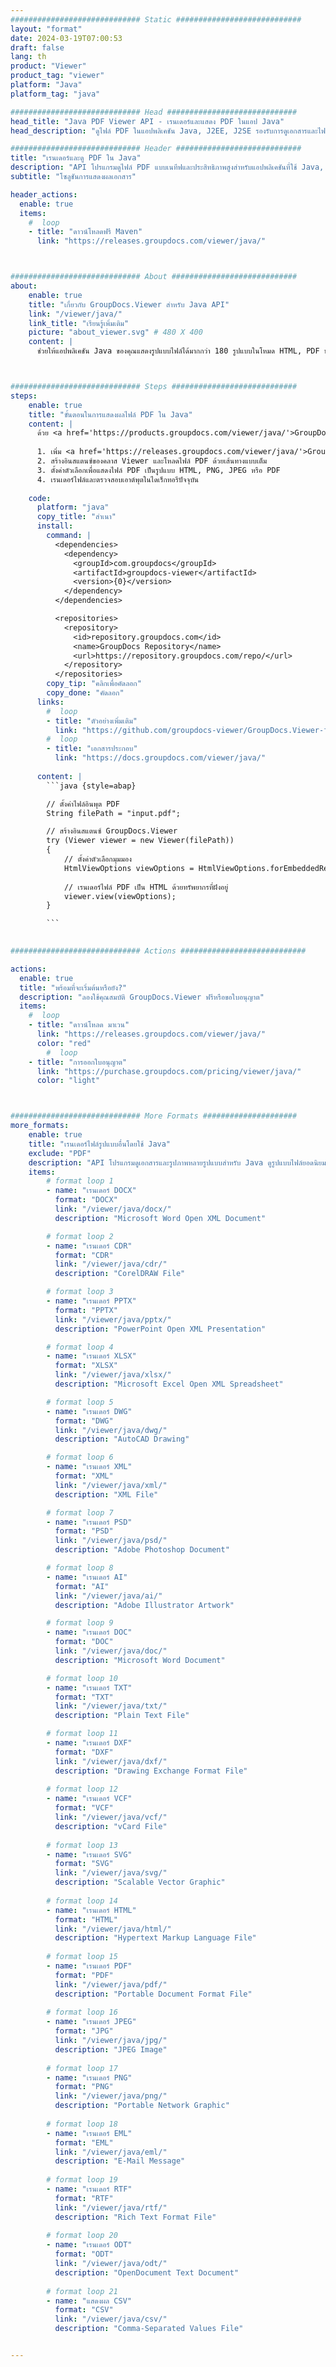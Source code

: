 ```yaml
---
############################# Static ############################
layout: "format"
date: 2024-03-19T07:00:53
draft: false
lang: th
product: "Viewer"
product_tag: "viewer"
platform: "Java"
platform_tag: "java"

############################# Head #############################
head_title: "Java PDF Viewer API - เรนเดอร์และแสดง PDF ในแอป Java"
head_description: "ดูไฟล์ PDF ในแอปพลิเคชัน Java, J2EE, J2SE รองรับการดูเอกสารและไฟล์รูปภาพมากกว่า 180 รูปแบบในโหมด HTML, PDF หรือรูปภาพพร้อมคุณสมบัติขั้นสูงเพื่อจัดการตัวเลือกการดูเอกสาร"

############################# Header ############################
title: "เรนเดอร์และดู PDF ใน Java" 
description: "API โปรแกรมดูไฟล์ PDF แบบเนทีฟและประสิทธิภาพสูงสำหรับแอปพลิเคชันที่ใช้ Java, J2EE และ J2SE ซึ่งรองรับคุณสมบัติเพิ่มเติมที่หลากหลายเพื่อปรับแต่งลักษณะที่ปรากฏของรูปแบบเอกสารเอาต์พุต" 
subtitle: "โซลูชันการแสดงผลเอกสาร" 

header_actions:
  enable: true
  items:
    #  loop
    - title: "ดาวน์โหลดฟรี Maven"
      link: "https://releases.groupdocs.com/viewer/java/"



############################# About ############################
about:
    enable: true
    title: "เกี่ยวกับ GroupDocs.Viewer สำหรับ Java API"
    link: "/viewer/java/"
    link_title: "เรียนรู้เพิ่มเติม"
    picture: "about_viewer.svg" # 480 X 400
    content: |
      ช่วยให้แอปพลิเคชัน Java ของคุณแสดงรูปแบบไฟล์ได้มากกว่า 180 รูปแบบในโหมด HTML, PDF หรือรูปภาพโดยใช้ GroupDocs.Viewer สำหรับ Java API โดยไม่ต้องติดตั้งซอฟต์แวร์เพิ่มเติม เช่น Microsoft Office, Apache Open Office, Adobe Acrobat Reader เป็นต้น นักพัฒนาสามารถดูรูปภาพและเอกสารยอดนิยมทุกประเภทได้อย่างง่ายดาย รวมถึง Microsoft Office, OpenDocument, HTML, PDF, Archive, Diagrams, Photoshop, AutoCAD และรูปแบบภาษาการเขียนโปรแกรมภายในแอปพลิเคชัน Java ด้วย การเรนเดอร์ที่รวดเร็วและมีคุณภาพสูงสุด



############################# Steps ############################
steps:
    enable: true
    title: "ขั้นตอนในการแสดงผลไฟล์ PDF ใน Java" 
    content: |
      ด้วย <a href='https://products.groupdocs.com/viewer/java/'>GroupDocs.Viewer</a> คุณสามารถแสดงผล PDF เป็น HTML, JPEG, PNG หรือ PDF ได้ในไม่กี่ขั้นตอน
      
      1. เพิ่ม <a href='https://releases.groupdocs.com/viewer/java/'>GroupDocs.Viewer for Java</a> เป็นข้อมูลอ้างอิงสำหรับโปรเจ็กต์ของคุณ 
      2. สร้างอินสแตนซ์ของคลาส Viewer และโหลดไฟล์ PDF ด้วยเส้นทางแบบเต็ม  
      3. ตั้งค่าตัวเลือกเพื่อแสดงไฟล์ PDF เป็นรูปแบบ HTML, PNG, JPEG หรือ PDF 
      4. เรนเดอร์ไฟล์และตรวจสอบเอาต์พุตในไดเร็กทอรีปัจจุบัน 
   
    code:
      platform: "java"
      copy_title: "สำเนา"
      install:
        command: |
          <dependencies>
            <dependency>
              <groupId>com.groupdocs</groupId>
              <artifactId>groupdocs-viewer</artifactId>
              <version>{0}</version>
            </dependency>
          </dependencies>

          <repositories>
            <repository>
              <id>repository.groupdocs.com</id>
              <name>GroupDocs Repository</name>
              <url>https://repository.groupdocs.com/repo/</url>
            </repository>
          </repositories>
        copy_tip: "คลิกเพื่อคัดลอก"
        copy_done: "คัดลอก"
      links:
        #  loop
        - title: "ตัวอย่างเพิ่มเติม"
          link: "https://github.com/groupdocs-viewer/GroupDocs.Viewer-for-Java"
        #  loop
        - title: "เอกสารประกอบ"
          link: "https://docs.groupdocs.com/viewer/java/"
          
      content: |
        ```java {style=abap}

        // ตั้งค่าไฟล์อินพุต PDF
        String filePath = "input.pdf";

        // สร้างอินสแตนซ์ GroupDocs.Viewer
        try (Viewer viewer = new Viewer(filePath))
        {
            // ตั้งค่าตัวเลือกมุมมอง
            HtmlViewOptions viewOptions = HtmlViewOptions.forEmbeddedResources();
                
            // เรนเดอร์ไฟล์ PDF เป็น HTML ด้วยทรัพยากรที่ฝังอยู่
            viewer.view(viewOptions);
        }

        ```
            

############################# Actions ############################

actions:
  enable: true
  title: "พร้อมที่จะเริ่มต้นหรือยัง?"
  description: "ลองใช้คุณสมบัติ GroupDocs.Viewer ฟรีหรือขอใบอนุญาต"
  items:
    #  loop
    - title: "ดาวน์โหลด มาเวน"
      link: "https://releases.groupdocs.com/viewer/java/"
      color: "red"
        #  loop
    - title: "การออกใบอนุญาต"
      link: "https://purchase.groupdocs.com/pricing/viewer/java/"
      color: "light"



############################# More Formats #####################
more_formats:
    enable: true
    title: "เรนเดอร์ไฟล์รูปแบบอื่นโดยใช้ Java"
    exclude: "PDF"
    description: "API โปรแกรมดูเอกสารและรูปภาพหลายรูปแบบสำหรับ Java ดูรูปแบบไฟล์ยอดนิยมบางรูปแบบด้านล่างโดยไม่ต้องใช้โปรแกรมดูจากภายนอก"
    items: 
        # format loop 1
        - name: "เรนเดอร์ DOCX"
          format: "DOCX"
          link: "/viewer/java/docx/"
          description: "Microsoft Word Open XML Document" 

        # format loop 2
        - name: "เรนเดอร์ CDR" 
          format: "CDR"
          link: "/viewer/java/cdr/"
          description: "CorelDRAW File" 

        # format loop 3
        - name: "เรนเดอร์ PPTX"
          format: "PPTX"
          link: "/viewer/java/pptx/"
          description: "PowerPoint Open XML Presentation" 

        # format loop 4
        - name: "เรนเดอร์ XLSX"
          format: "XLSX"
          link: "/viewer/java/xlsx/"
          description: "Microsoft Excel Open XML Spreadsheet" 

        # format loop 5
        - name: "เรนเดอร์ DWG"
          format: "DWG"
          link: "/viewer/java/dwg/"
          description: "AutoCAD Drawing"

        # format loop 6
        - name: "เรนเดอร์ XML"
          format: "XML"
          link: "/viewer/java/xml/"
          description: "XML File"

        # format loop 7
        - name: "เรนเดอร์ PSD"
          format: "PSD"
          link: "/viewer/java/psd/"
          description: "Adobe Photoshop Document"

        # format loop 8
        - name: "เรนเดอร์ AI"
          format: "AI"
          link: "/viewer/java/ai/"
          description: "Adobe Illustrator Artwork"

        # format loop 9
        - name: "เรนเดอร์ DOC"
          format: "DOC"
          link: "/viewer/java/doc/"
          description: "Microsoft Word Document" 

        # format loop 10
        - name: "เรนเดอร์ TXT" 
          format: "TXT"
          link: "/viewer/java/txt/"
          description: "Plain Text File" 

        # format loop 11
        - name: "เรนเดอร์ DXF" 
          format: "DXF"
          link: "/viewer/java/dxf/"
          description: "Drawing Exchange Format File"  
          
        # format loop 12
        - name: "เรนเดอร์ VCF"
          format: "VCF"
          link: "/viewer/java/vcf/"
          description: "vCard File"  
              
        # format loop 13
        - name: "เรนเดอร์ SVG"
          format: "SVG"
          link: "/viewer/java/svg/"
          description: "Scalable Vector Graphic" 
          
        # format loop 14
        - name: "เรนเดอร์ HTML"
          format: "HTML"
          link: "/viewer/java/html/"
          description: "Hypertext Markup Language File" 
          
        # format loop 15
        - name: "เรนเดอร์ PDF"
          format: "PDF"
          link: "/viewer/java/pdf/"
          description: "Portable Document Format File"
          
        # format loop 16
        - name: "เรนเดอร์ JPEG"
          format: "JPG"
          link: "/viewer/java/jpg/"
          description: "JPEG Image"
          
        # format loop 17
        - name: "เรนเดอร์ PNG"
          format: "PNG"
          link: "/viewer/java/png/"
          description: "Portable Network Graphic" 
          
        # format loop 18
        - name: "เรนเดอร์ EML"
          format: "EML"
          link: "/viewer/java/eml/"
          description: "E-Mail Message" 
          
        # format loop 19
        - name: "เรนเดอร์ RTF"
          format: "RTF"
          link: "/viewer/java/rtf/"
          description: "Rich Text Format File" 
          
        # format loop 20
        - name: "เรนเดอร์ ODT"
          format: "ODT"
          link: "/viewer/java/odt/"
          description: "OpenDocument Text Document" 
          
        # format loop 21
        - name: "แสดงผล CSV"
          format: "CSV"
          link: "/viewer/java/csv/"
          description: "Comma-Separated Values File" 


---
```

